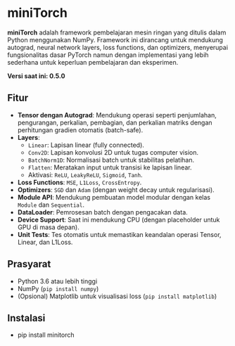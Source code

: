 # miniTorch

**miniTorch** adalah framework pembelajaran mesin ringan yang ditulis dalam Python menggunakan NumPy. Framework ini dirancang untuk mendukung autograd, neural network layers, loss functions, dan optimizers, menyerupai fungsionalitas dasar PyTorch namun dengan implementasi yang lebih sederhana untuk keperluan pembelajaran dan eksperimen.

**Versi saat ini: 0.5.0**

## Fitur
- **Tensor dengan Autograd**: Mendukung operasi seperti penjumlahan, pengurangan, perkalian, pembagian, dan perkalian matriks dengan perhitungan gradien otomatis (batch-safe).
- **Layers**:
  - `Linear`: Lapisan linear (fully connected).
  - `Conv2D`: Lapisan konvolusi 2D untuk tugas computer vision.
  - `BatchNorm1D`: Normalisasi batch untuk stabilitas pelatihan.
  - `Flatten`: Meratakan input untuk transisi ke lapisan linear.
  - Aktivasi: `ReLU`, `LeakyReLU`, `Sigmoid`, `Tanh`.
- **Loss Functions**: `MSE`, `L1Loss`, `CrossEntropy`.
- **Optimizers**: `SGD` dan `Adam` (dengan weight decay untuk regularisasi).
- **Module API**: Mendukung pembuatan model modular dengan kelas `Module` dan `Sequential`.
- **DataLoader**: Pemrosesan batch dengan pengacakan data.
- **Device Support**: Saat ini mendukung CPU (dengan placeholder untuk GPU di masa depan).
- **Unit Tests**: Tes otomatis untuk memastikan keandalan operasi Tensor, Linear, dan L1Loss.

## Prasyarat
- Python 3.6 atau lebih tinggi
- NumPy (`pip install numpy`)
- (Opsional) Matplotlib untuk visualisasi loss (`pip install matplotlib`)

## Instalasi
- pip install minitorch

